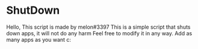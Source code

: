 # ShutDown
Hello, This script is made by melon#3397  This is a simple script that shuts down apps, it will not do any harm  Feel free to modify it in any way.  Add as many apps as you want c:
